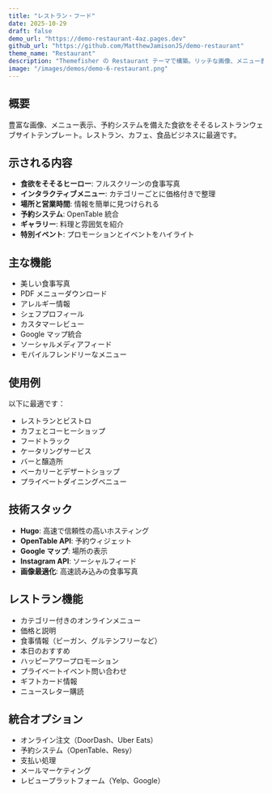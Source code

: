 ```yaml
---
title: "レストラン・フード"
date: 2025-10-29
draft: false
demo_url: "https://demo-restaurant-4az.pages.dev"
github_url: "https://github.com/MatthewJamisonJS/demo-restaurant"
theme_name: "Restaurant"
description: "Themefisher の Restaurant テーマで構築。リッチな画像、メニュー表示、予約システムを備えた食欲をそそるレストランウェブサイト。"
image: "/images/demos/demo-6-restaurant.png"
---
```


## 概要

豊富な画像、メニュー表示、予約システムを備えた食欲をそそるレストランウェブサイトテンプレート。レストラン、カフェ、食品ビジネスに最適です。

## 示される内容

- **食欲をそそるヒーロー**: フルスクリーンの食事写真
- **インタラクティブメニュー**: カテゴリーごとに価格付きで整理
- **場所と営業時間**: 情報を簡単に見つけられる
- **予約システム**: OpenTable 統合
- **ギャラリー**: 料理と雰囲気を紹介
- **特別イベント**: プロモーションとイベントをハイライト

## 主な機能

- 美しい食事写真
- PDF メニューダウンロード
- アレルギー情報
- シェフプロフィール
- カスタマーレビュー
- Google マップ統合
- ソーシャルメディアフィード
- モバイルフレンドリーなメニュー

## 使用例

以下に最適です：
- レストランとビストロ
- カフェとコーヒーショップ
- フードトラック
- ケータリングサービス
- バーと醸造所
- ベーカリーとデザートショップ
- プライベートダイニングベニュー

## 技術スタック

- **Hugo**: 高速で信頼性の高いホスティング
- **OpenTable API**: 予約ウィジェット
- **Google マップ**: 場所の表示
- **Instagram API**: ソーシャルフィード
- **画像最適化**: 高速読み込みの食事写真

## レストラン機能

- カテゴリー付きのオンラインメニュー
- 価格と説明
- 食事情報（ビーガン、グルテンフリーなど）
- 本日のおすすめ
- ハッピーアワープロモーション
- プライベートイベント問い合わせ
- ギフトカード情報
- ニュースレター購読

## 統合オプション

- オンライン注文（DoorDash、Uber Eats）
- 予約システム（OpenTable、Resy）
- 支払い処理
- メールマーケティング
- レビュープラットフォーム（Yelp、Google）
